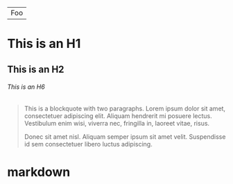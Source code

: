 <table>
    <tr>
        <td>Foo</td>
    </tr>
</table>

# This is an H1

## This is an H2

###### This is an H6

> This is a blockquote with two paragraphs. Lorem ipsum dolor sit amet,
> consectetuer adipiscing elit. Aliquam hendrerit mi posuere lectus.
> Vestibulum enim wisi, viverra nec, fringilla in, laoreet vitae, risus.
> 
> Donec sit amet nisl. Aliquam semper ipsum sit amet velit. Suspendisse
> id sem consectetuer libero luctus adipiscing.
# markdown
